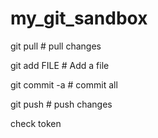 # my_git_sandbox

git pull # pull changes

git add FILE # Add a file  

git commit -a # commit all 

git push # push changes

check token


